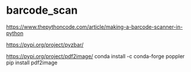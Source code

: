 # barcode_scan

https://www.thepythoncode.com/article/making-a-barcode-scanner-in-python

https://pypi.org/project/pyzbar/

https://pypi.org/project/pdf2image/
conda install -c conda-forge poppler
pip install pdf2image